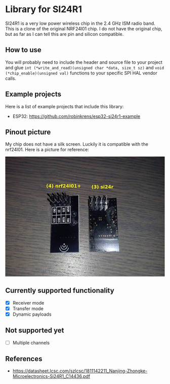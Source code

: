 # Library for SI24R1
SI24R1 is a very low power wireless chip in the 2.4 GHz ISM radio band.
This is a clone of the original NRF24l01 chip. I do not have the
original chip, but as far as I can tell this are pin and silicon compatible.

## How to use
You will probably need to include the header and source file to your
project and glue ``int (*write_and_read)(unsigned char *data, size_t sz)``
and ``void (*chip_enable)(unsigned val)`` functions to your specific SPI 
HAL vendor calls. 

## Example projects
Here is a list of example projects that include this library:

- ESP32: https://github.com/robinkrens/esp32-si24r1-example

## Pinout picture
My chip does not have a silk screen. Luckily it is compatible with 
the nrf24l01. Here is a picture for reference:

![pinout](https://github.com/robinkrens/libsi24/raw/master/doc/si24r1-pinout.jpg)

## Currently supported functionality
- [X] Receiver mode 
- [X] Transfer mode
- [X] Dynamic payloads

## Not supported yet 
- [ ] Multiple channels

## References
- https://datasheet.lcsc.com/szlcsc/1811142211_Nanjing-Zhongke-Microelectronics-Si24R1_C14436.pdf
